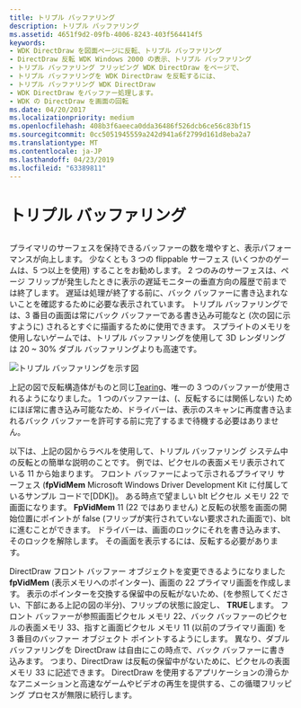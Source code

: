 ```yaml
---
title: トリプル バッファリング
description: トリプル バッファリング
ms.assetid: 4651f9d2-09fb-4006-8243-403f564414f5
keywords:
- WDK DirectDraw を図面ページに反転、トリプル バッファリング
- DirectDraw 反転 WDK Windows 2000 の表示、トリプル バッファリング
- トリプル バッファリング フリッピング WDK DirectDraw をページで、
- トリプル バッファリングを WDK DirectDraw を反転するには、
- トリプル バッファリング WDK DirectDraw
- WDK DirectDraw をバッファー処理します。
- WDK の DirectDraw を画面の回転
ms.date: 04/20/2017
ms.localizationpriority: medium
ms.openlocfilehash: 408b3f6aeeca0dda36486f526dcb6ce56c83bf15
ms.sourcegitcommit: 0cc5051945559a242d941a6f2799d161d8eba2a7
ms.translationtype: MT
ms.contentlocale: ja-JP
ms.lasthandoff: 04/23/2019
ms.locfileid: "63389811"
---
```

# <a name="triple-buffering"></a>トリプル バッファリング


## <span id="ddk_triple_buffering_gg"></span><span id="DDK_TRIPLE_BUFFERING_GG"></span>


プライマリのサーフェスを保持できるバッファーの数を増やすと、表示パフォーマンスが向上します。 少なくとも 3 つの flippable サーフェス (いくつかのゲームは、5 つ以上を使用) することをお勧めします。 2 つのみのサーフェスは、ページ フリップが発生したときに表示の遅延モニターの垂直方向の履歴で前までは終了します。 遅延は処理が終了する前に、バック バッファーに書き込まれないことを確認するために必要な表示されています。 トリプル バッファリングでは、3 番目の画面は常にバック バッファーである書き込み可能なと (次の図に示すように) されるとすぐに描画するために使用できます。 スプライトのメモリを使用しないゲームでは、トリプル バッファリングを使用して 3D レンダリングは 20 ~ 30% ダブル バッファリングよりも高速です。

![トリプル バッファリングを示す図](images/ddfig9.png)

上記の図で反転構造体がものと同じ[Tearing](tearing.md)、唯一の 3 つのバッファーが使用されるようになりました。 1 つのバッファーは、(、反転するには関係しない) ためにほぼ常に書き込み可能なため、ドライバーは、表示のスキャンに再度書き込まれるバック バッファーを許可する前に完了するまで待機する必要はありません。

以下は、上記の図からラベルを使用して、トリプル バッファリング システム中の反転との簡単な説明のことです。 例では、ピクセルの表面メモリ表示されている 11 から始まります。 フロント バッファーによって示されるプライマリ サーフェス (**fpVidMem** Microsoft Windows Driver Development Kit に付属しているサンプル コードで\[DDK\])。 ある時点で望ましい blt ピクセル メモリ 22 で画面になります。 **FpVidMem** 11 (22 ではありません) と反転の状態を画面の開始位置にポイントが false (フリップが実行されていない要求された画面で)、blt に進むことができます。 ドライバーは、画面のロックにそれを書き込みます、そのロックを解除します。 その画面を表示するには、反転する必要があります。

DirectDraw フロント バッファー オブジェクトを変更できるようになりました**fpVidMem** (表示メモリへのポインター)、画面の 22 プライマリ画面を作成します。 表示のポインターを交換する保留中の反転がないため、(を参照してください、下部にある上記の図の半分)、フリップの状態に設定し、 **TRUE**します。 フロント バッファーが参照画面ピクセル メモリ 22、バック バッファーのピクセルの表面メモリ 33、指すと画面ピクセル メモリ 11 (以前のプライマリ画面) を 3 番目のバッファー オブジェクト ポイントするようにします。 異なり、ダブル バッファリングを DirectDraw は自由にこの時点で、バック バッファーに書き込みます。 つまり、DirectDraw は反転の保留中がないために、ピクセルの表面メモリ 33 に記述できます。 DirectDraw を使用するアプリケーションの滑らかなアニメーションと高速なゲームやビデオの再生を提供する、この循環フリッピング プロセスが無限に続行します。

 

 






